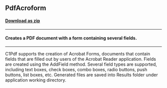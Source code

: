 ## PdfAcroform
#### [Download as zip](https://grapecity.github.io/DownGit/#/home?url=https://github.com/GrapeCity/ComponentOne-Service-Components-Samples/tree/master/Pdf/Shared/PdfAcroform)
____
#### Creates a PDF document with a form containing several fields.
____
C1Pdf supports the creation of Acrobat Forms, documents that contain fields that are filled out by users of the Acrobat Reader application.
Fields are created using the AddField method. Several field types are supported, including text boxes, check boxes, combo boxes, radio buttons, push buttons, list boxes, etc.
Generated files are saved into Results folder under application working directory.
